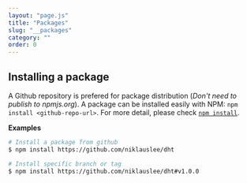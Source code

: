 ```yaml
---
layout: "page.js"
title: "Packages"
slug: "__packages"
category: ""
order: 0
---
```


## Installing a package

A Github repository is prefered for package distribution (_Don't need to publish to npmjs.org_). A package can be installed easily with NPM: `npm install <github-repo-url>`. For more detail, please check [`npm install`](https://docs.npmjs.com/cli/v8/commands/npm-install).

**Examples**

```bash
# Install a package from github
$ npm install https://github.com/niklauslee/dht

# Install specific branch or tag
$ npm install https://github.com/niklauslee/dht#v1.0.0
```
